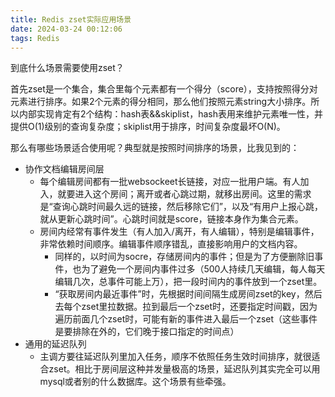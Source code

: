 ```yaml
---
title: Redis zset实际应用场景
date: 2024-03-24 00:12:06
tags: Redis
---
```


到底什么场景需要使用zset？ 

首先zset是一个集合，集合里每个元素都有一个得分（score），支持按照得分对元素进行排序。如果2个元素的得分相同，那么他们按照元素string大小排序。所以内部实现肯定有2个结构：hash表&&skiplist，hash表用来维护元素唯一性，并提供O(1)级别的查询复杂度；skiplist用于排序，时间复杂度最坏O(N)。

那么有哪些场景适合使用呢？典型就是按照时间排序的场景，比我见到的：
* 协作文档编辑房间层
    * 每个编辑房间都有一批websockeet长链接，对应一批用户端。有人加入，就要进入这个房间；离开或者心跳过期，就移出房间。这里的需求是“查询心跳时间最久远的链接，然后移除它们”，以及“有用户上报心跳，就从更新心跳时间”。心跳时间就是score，链接本身作为集合元素。
    * 房间内经常有事件发生（有人加入/离开，有人编辑），特别是编辑事件，非常依赖时间顺序。编辑事件顺序错乱，直接影响用户的文档内容。
        * 同样的，以时间为socre，存储房间内的事件；但是为了方便删除旧事件，也为了避免一个房间内事件过多（500人持续几天编辑，每人每天编辑几次，总事件可能上万），把一段时间内的事件放到一个zset里。
        * “获取房间内最近事件”时，先根据时间间隔生成房间zset的key，然后去每个zset里拉数据。拉到最后一个zset时，还要指定时间戳，因为遍历前面几个zset时，可能有新的事件进入最后一个zset（这些事件是要排除在外的，它们晚于接口指定的时间点）
* 通用的延迟队列
    * 主调方要往延迟队列里加入任务，顺序不依照任务生效时间排序，就很适合zset。相比于房间层这种并发量极高的场景，延迟队列其实完全可以用mysql或者别的什么数据库。这个场景有些牵强。